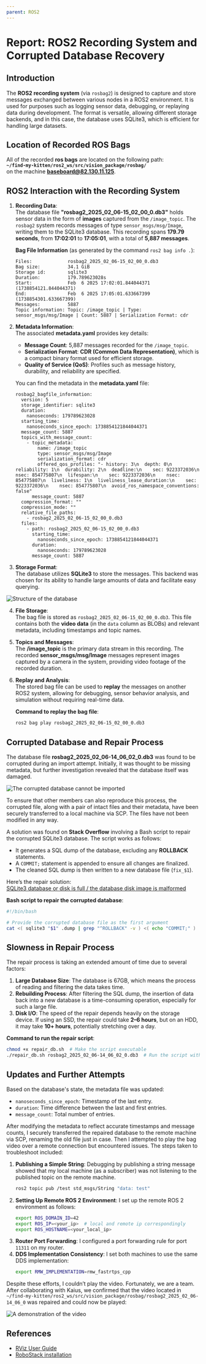 ```yaml
---
parent: ROS2
---
```


# Report: ROS2 Recording System and Corrupted Database Recovery

## Introduction
The **ROS2 recording system** (via `rosbag2`) is designed to capture and store messages exchanged between various nodes in a ROS2 environment. It is used for purposes such as logging sensor data, debugging, or replaying data during development. The format is versatile, allowing different storage backends, and in this case, the database uses SQLite3, which is efficient for handling large datasets.

## Location of Recorded ROS Bags
All of the recorded **ros bags** are located on the following path:  
**`~/find-my-kitten/ros2_ws/src/vision_package/rosbag/`**  
on the machine **baseboard@82.130.11.125**.

## ROS2 Interaction with the Recording System
1. **Recording Data**:  
   The database file **"rosbag2_2025_02_06-15_02_00_0.db3"** holds sensor data in the form of **images** captured from the `/image_topic`. The `rosbag2` system records messages of type `sensor_msgs/msg/Image`, writing them to the SQLite3 database. This recording spans **179.79 seconds**, from **17:02:01** to **17:05:01**, with a total of **5,887 messages**.

   **Bag File Information** (as generated by the command `ros2 bag info .`):  
   ```
   Files:             rosbag2_2025_02_06-15_02_00_0.db3
   Bag size:          34.1 GiB
   Storage id:        sqlite3
   Duration:          179.789623028s
   Start:             Feb  6 2025 17:02:01.844044371 (1738854121.844044371)
   End:               Feb  6 2025 17:05:01.633667399 (1738854301.633667399)
   Messages:          5887
   Topic information: Topic: /image_topic | Type: sensor_msgs/msg/Image | Count: 5887 | Serialization Format: cdr
   ```

2. **Metadata Information**:  
   The associated **metadata.yaml** provides key details:
   - **Message Count**: 5,887 messages recorded for the `/image_topic`.
   - **Serialization Format**: **CDR (Common Data Representation)**, which is a compact binary format used for efficient storage.
   - **Quality of Service (QoS)**: Profiles such as message history, durability, and reliability are specified.

   You can find the metadata in the **metadata.yaml** file:
   ```
   rosbag2_bagfile_information:
     version: 5
     storage_identifier: sqlite3
     duration:
       nanoseconds: 179789623028
     starting_time:
       nanoseconds_since_epoch: 1738854121844044371
     message_count: 5887
     topics_with_message_count:
       - topic_metadata:
           name: /image_topic
           type: sensor_msgs/msg/Image
           serialization_format: cdr
           offered_qos_profiles: "- history: 3\n  depth: 0\n  reliability: 1\n  durability: 2\n  deadline:\n    sec: 9223372036\n    nsec: 854775807\n  lifespan:\n    sec: 9223372036\n    nsec: 854775807\n  liveliness: 1\n  liveliness_lease_duration:\n    sec: 9223372036\n    nsec: 854775807\n  avoid_ros_namespace_conventions: false"
         message_count: 5887
     compression_format: ""
     compression_mode: ""
     relative_file_paths:
       - rosbag2_2025_02_06-15_02_00_0.db3
     files:
       - path: rosbag2_2025_02_06-15_02_00_0.db3
         starting_time:
           nanoseconds_since_epoch: 1738854121844044371
         duration:
           nanoseconds: 179789623028
         message_count: 5887
   ```

3. **Storage Format**:  
   The database utilizes **SQLite3** to store the messages. This backend was chosen for its ability to handle large amounts of data and facilitate easy querying.

![Structure of the database](/assets/Figure_1.png)

4. **File Storage**:  
   The bag file is stored as `rosbag2_2025_02_06-15_02_00_0.db3`. This file contains both the **video data** (in the `data` column as BLOBs) and relevant metadata, including timestamps and topic names.

5. **Topics and Messages**:  
   The **/image_topic** is the primary data stream in this recording. The recorded **sensor_msgs/msg/Image** messages represent images captured by a camera in the system, providing video footage of the recorded duration.

6. **Replay and Analysis**:  
   The stored bag file can be used to **replay** the messages on another ROS2 system, allowing for debugging, sensor behavior analysis, and simulation without requiring real-time data.

   **Command to replay the bag file**:  
   ```bash
   ros2 bag play rosbag2_2025_02_06-15_02_00_0.db3
   ```

## Corrupted Database and Repair Process
The database file **rosbag2_2025_02_06-14_06_02_0.db3** was found to be corrupted during an import attempt. Initially, it was thought to be missing metadata, but further investigation revealed that the database itself was damaged.

![The corrupted database cannot be imported](/assets/Figure_2.png)

To ensure that other members can also reproduce this process, the corrupted file, along with a pair of intact files and their metadata, have been securely transferred to a local machine via SCP. The files have not been modified in any way.

A solution was found on **Stack Overflow** involving a Bash script to repair the corrupted SQLite3 database. The script works as follows:
- It generates a SQL dump of the database, excluding any **ROLLBACK** statements.
- A `COMMIT;` statement is appended to ensure all changes are finalized.
- The cleaned SQL dump is then written to a new database file (`fix_$1`).

Here’s the repair solution:  
[SQLite3 database or disk is full / the database disk image is malformed](https://stackoverflow.com/a/15874884/2353444)

**Bash script to repair the corrupted database**:  
```bash
#!/bin/bash

# Provide the corrupted database file as the first argument
cat <( sqlite3 "$1" .dump | grep "^ROLLBACK" -v ) <( echo "COMMIT;" ) | sqlite3 "fix_$1"
```

## Slowness in Repair Process
The repair process is taking an extended amount of time due to several factors:
1. **Large Database Size**: The database is 67GB, which means the process of reading and filtering the data takes time.
2. **Rebuilding Process**: After filtering the SQL dump, the insertion of data back into a new database is a time-consuming operation, especially for such a large file.
3. **Disk I/O**: The speed of the repair depends heavily on the storage device. If using an SSD, the repair could take **2–6 hours**, but on an HDD, it may take **10+ hours**, potentially stretching over a day.

**Command to run the repair script**:
```bash
chmod +x repair_db.sh  # Make the script executable
./repair_db.sh rosbag2_2025_02_06-14_06_02_0.db3  # Run the script with the corrupted database
```

## Updates and Further Attempts

Based on the database's state, the metadata file was updated:

- `nanoseconds_since_epoch`: Timestamp of the last entry.
- `duration`: Time difference between the last and first entries.
- `message_count`: Total number of entries.

After modifying the metadata to reflect accurate timestamps and message counts, I securely transferred the repaired database to the remote machine via SCP, renaming the old file just in case. Then I attempted to play the bag video over a remote connection but encountered issues. The steps taken to troubleshoot included:

1. **Publishing a Simple String**: Debugging by publishing a string message showed that my local machine (as a subscriber) was not listening to the published topic on the remote machine.
   ```bash
   ros2 topic pub /test std_msgs/String "data: test"
   ```
2. **Setting Up Remote ROS 2 Environment**:
   I set up the remote ROS 2 environment as follows:
   ```bash
   export ROS_DOMAIN_ID=42
   export ROS_IP=<your_ip>  # local and remote ip correspondingly
   export ROS_HOSTNAME=<your_local_ip>
   ```
3. **Router Port Forwarding**:
   I configured a port forwarding rule for port `11311` on my router.
4. **DDS Implementation Consistency**:
   I set both machines to use the same DDS implementation:
   ```bash
   export RMW_IMPLEMENTATION=rmw_fastrtps_cpp
   ```

Despite these efforts, I couldn’t play the video. Fortunately, we are a team. After collaborating with Kaius, we confirmed that the video located in `~/find-my-kitten/ros2_ws/src/vision_package/rosbag/rosbag2_2025_02_06-14_06_0` was repaired and could now be played:

![A demonstration of the video](/assets/Figure_3.jpg)

## References

- [RViz User Guide](https://docs.ros.org/en/rolling/Tutorials/Intermediate/RViz/RViz-User-Guide/RViz-User-Guide.html)
- [RoboStack installation](https://robostack.github.io/GettingStarted.html)
